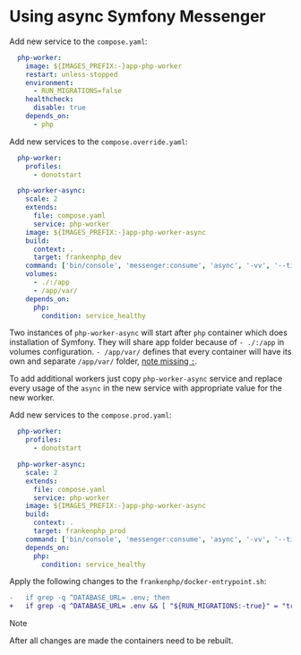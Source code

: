 # Using async Symfony Messenger

Add new service to the `compose.yaml`:
```yaml
  php-worker:
    image: ${IMAGES_PREFIX:-}app-php-worker
    restart: unless-stopped
    environment:
      - RUN_MIGRATIONS=false
    healthcheck:
      disable: true
    depends_on:
      - php
```

Add new services to the `compose.override.yaml`:
```yaml
  php-worker:
    profiles:
      - donotstart

  php-worker-async:
    scale: 2
    extends:
      file: compose.yaml
      service: php-worker
    image: ${IMAGES_PREFIX:-}app-php-worker-async
    build:
      context: .
      target: frankenphp_dev
    command: ['bin/console', 'messenger:consume', 'async', '-vv', '--time-limit=60', '--limit=10', '--memory-limit=128M']
    volumes:
      - ./:/app
      - /app/var/
    depends_on:
      php:
        condition: service_healthy
```

Two instances of `php-worker-async` will start after `php` container which does installation of Symfony. They will share app folder because of `- ./:/app` in volumes configuration. `- /app/var/` defines that every container will have its own and separate `/app/var/` folder, [note missing `:`](https://stackoverflow.com/questions/46166304/docker-compose-volumes-without-colon).

To add additional workers just copy `php-worker-async` service and replace every usage of the `async` in the new service with appropriate value for the new worker.

Add new services to the `compose.prod.yaml`:
```yaml
  php-worker:
    profiles:
      - donotstart

  php-worker-async:
    scale: 2
    extends:
      file: compose.yaml
      service: php-worker
    image: ${IMAGES_PREFIX:-}app-php-worker-async
    build:
      context: .
      target: frankenphp_prod
    command: ['bin/console', 'messenger:consume', 'async', '-vv', '--time-limit=60', '--limit=10', '--memory-limit=128M']
    depends_on:
      php:
        condition: service_healthy
```

Apply the following changes to the `frankenphp/docker-entrypoint.sh`:
```patch
-	if grep -q ^DATABASE_URL= .env; then
+	if grep -q ^DATABASE_URL= .env && [ "${RUN_MIGRATIONS:-true}" = "true" ]; then
```

> [!NOTE]
> After all changes are made the containers need to be rebuilt.
